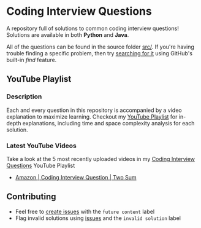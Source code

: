 # Coding Interview Questions

A repository full of solutions to common coding interview questions! Solutions are available in both **Python** and **Java**.

All of the questions can be found in the source folder [src/](./src/). If you're having trouble finding a specific problem, then try [searching for it](https://github.com/ClothierNamedJeremiah/CodingInterviewQuestions/find/master) using GitHub's built-in *find* feature.

## YouTube Playlist

### Description

Each and every question in this repository is accompanied by a video explanation to maximize learning. Checkout my [YouTube Playlist](https://www.youtube.com/playlist?list=PL7Fuo6CuC94VhgNetXkHWiWr8VYFdIhU3) for in-depth explanations, including time and space complexity analysis for each solution.

### Latest YouTube Videos

Take a look at the 5 most recently uploaded videos in my [Coding Interview Questions](https://www.youtube.com/playlist?list=PL7Fuo6CuC94VhgNetXkHWiWr8VYFdIhU3) YouTube Playlist

<!-- YOUTUBE:START -->
- [Amazon | Coding Interview Question | Two Sum](https://www.youtube.com/watch?v=vAZFJdhOq8M)
<!-- YOUTUBE:END -->

## Contributing

* Feel free to [create issues](https://github.com/ClothierNamedJeremiah/CodingInterviewQuestions/issues) with the `future content` label
* Flag invalid solutions using [issues](https://github.com/ClothierNamedJeremiah/CodingInterviewQuestions/issues) and the `invalid solution` label

